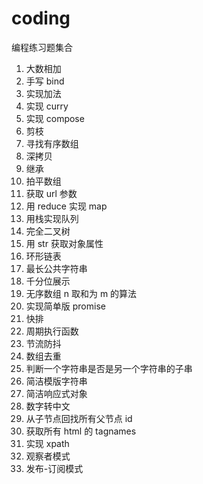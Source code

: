 # coding

编程练习题集合

1. 大数相加
2. 手写 bind
3. 实现加法
4. 实现 curry
5. 实现 compose
6. 剪枝
7. 寻找有序数组
8. 深拷贝
9. 继承
10. 拍平数组
11. 获取 url 参数
12. 用 reduce 实现 map
13. 用栈实现队列
14. 完全二叉树
15. 用 str 获取对象属性
16. 环形链表
17. 最长公共字符串
18. 千分位展示
19. 无序数组 n 取和为 m 的算法
20. 实现简单版 promise
21. 快排
22. 周期执行函数
23. 节流防抖
24. 数组去重
25. 判断一个字符串是否是另一个字符串的子串
26. 简洁模版字符串
27. 简洁响应式对象
28. 数字转中文
29. 从子节点回找所有父节点 id
30. 获取所有 html 的 tagnames
31. 实现 xpath
32. 观察者模式
33. 发布-订阅模式
